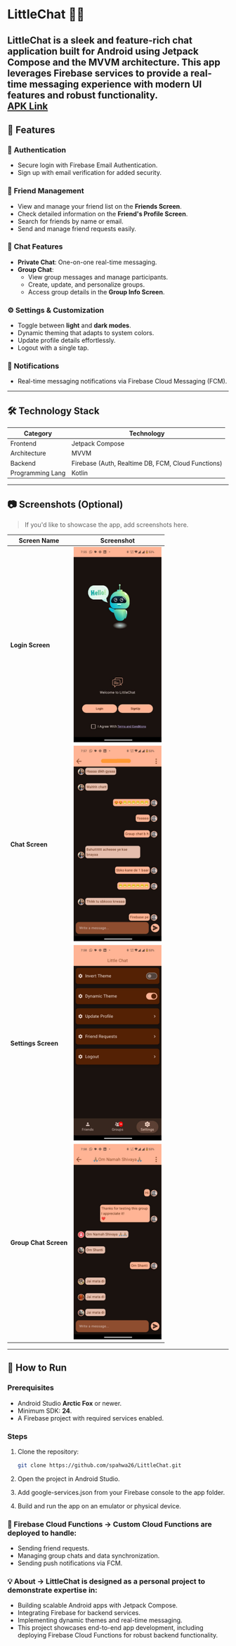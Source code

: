 # LittleChat 📱💬  

**LittleChat** is a sleek and feature-rich chat application built for Android using **Jetpack Compose** and the **MVVM architecture**. This app leverages **Firebase** services to provide a real-time messaging experience with modern UI features and robust functionality.  
[APK Link](https://www.dropbox.com/scl/fi/xhkawg8if1xagp275nsgg/LittleChat-v9.apk?rlkey=y2oty7w1bdrcyi9ko9smkg78b&e=1&dl=0)
---

## 🌟 Features  

### 🔐 **Authentication**  
- Secure login with Firebase Email Authentication.  
- Sign up with email verification for added security.  

### 👫 **Friend Management**  
- View and manage your friend list on the **Friends Screen**.  
- Check detailed information on the **Friend's Profile Screen**.   
- Search for friends by name or email.  
- Send and manage friend requests easily.  

### 💬 **Chat Features**  
- **Private Chat**: One-on-one real-time messaging.  
- **Group Chat**:  
  - View group messages and manage participants.  
  - Create, update, and personalize groups.  
  - Access group details in the **Group Info Screen**.  

### ⚙️ **Settings & Customization**  
- Toggle between **light** and **dark modes**.  
- Dynamic theming that adapts to system colors.  
- Update profile details effortlessly.  
- Logout with a single tap.  

### 🔔 **Notifications**  
- Real-time messaging notifications via Firebase Cloud Messaging (FCM).  

---

## 🛠️ Technology Stack  

| **Category**     | **Technology**         |  
|-------------------|------------------------|  
| Frontend         | Jetpack Compose        |  
| Architecture     | MVVM                   |  
| Backend          | Firebase (Auth, Realtime DB, FCM, Cloud Functions) |  
| Programming Lang | Kotlin                 |  

---

## 📷 Screenshots (Optional)  

> If you'd like to showcase the app, add screenshots here.  

| Screen Name           | Screenshot |  
|-----------------------|------------|  
| **Login Screen**      | <img src="readmescreens/login.png" width="200"/> |  
| **Chat Screen**       | <img src="readmescreens/one_to_one_chat.png" width="200"/> |  
| **Settings Screen**   | <img src="readmescreens/settings.png" width="200"/> |  
| **Group Chat Screen** | <img src="readmescreens/group_chat.png" width="200"/> |  

---

## 🚀 How to Run  

### Prerequisites  
- Android Studio **Arctic Fox** or newer.  
- Minimum SDK: **24**.  
- A Firebase project with required services enabled.  

### Steps  

1. Clone the repository:  
   ```bash  
   git clone https://github.com/spahwa26/LittleChat.git  

2. Open the project in Android Studio.

3. Add google-services.json from your Firebase console to the app folder.

4. Build and run the app on an emulator or physical device.

### 🎯 Firebase Cloud Functions -> Custom Cloud Functions are deployed to handle:
- Sending friend requests.
- Managing group chats and data synchronization.
- Sending push notifications via FCM.


### 💡 About -> LittleChat is designed as a personal project to demonstrate expertise in:
- Building scalable Android apps with Jetpack Compose.
- Integrating Firebase for backend services.
- Implementing dynamic themes and real-time messaging.
- This project showcases end-to-end app development, including deploying Firebase Cloud Functions for robust backend functionality.
